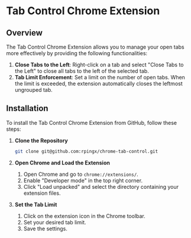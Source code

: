 # Tab Control Chrome Extension

## Overview
The Tab Control Chrome Extension allows you to manage your open tabs more effectively by providing the following functionalities:
1. **Close Tabs to the Left**: Right-click on a tab and select "Close Tabs to the Left" to close all tabs to the left of the selected tab.
2. **Tab Limit Enforcement**: Set a limit on the number of open tabs. When the limit is exceeded, the extension automatically closes the leftmost ungrouped tab.

## Installation
To install the Tab Control Chrome Extension from GitHub, follow these steps:

1. **Clone the Repository**
   ```sh
   git clone git@github.com:rpingx/chrome-tab-control.git
   ```

2. **Open Chrome and Load the Extension**
   1. Open Chrome and go to `chrome://extensions/`.
   2. Enable "Developer mode" in the top right corner.
   3. Click "Load unpacked" and select the directory containing your extension files.

3. **Set the Tab Limit**
   1. Click on the extension icon in the Chrome toolbar.
   2. Set your desired tab limit.
   3. Save the settings.
